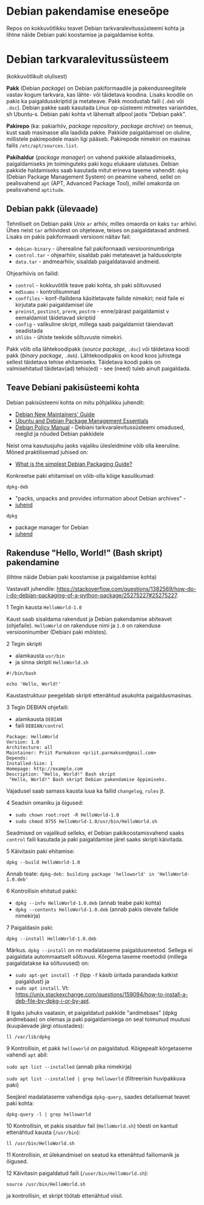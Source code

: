 # Debian pakendamise eneseõpe

Repos on kokkuvõtlikku teavet Debian tarkvaralevitussüsteemi kohta ja lihtne näide Debian paki koostamise ja paigaldamise kohta.

# Debian tarkvaralevitussüsteem

(kokkuvõtlikult olulisest)

**Pakk** (Debian _package_) on Debian pakiformaadile ja pakendusreeglitele vastav kogum tarkvara, kas lähte- või täidetava koodina. Lisaks koodile on pakis ka paigaldusskriptid ja metateave. Pakk moodustab faili (`.deb` või `.dsc`). Debian pakke saab kasutada Linux op-süsteemi mitmetes variantides, sh Ubuntu-s. Debian paki kohta vt lähemalt allpool jaotis "Debian pakk".

**Pakirepo** (ka: pakiarhiiv, _package repository_, _package archive_) on teenus, kust saab masinasse alla laadida pakke. Pakkide paigaldamisel on oluline, millistele pakirepodele masin ligi pääseb. Pakirepode nimekiri on masinas failis `/etc/apt/sources.list`.

**Pakihaldur** (_package manager_) on vahend pakkide allalaadimiseks, paigaldamiseks jm toiminguteks paki kogu elukaare ulatuses. Debian pakkide haldamiseks saab kasutada mitut erineva taseme vahendit: `dpkg` (Debian Package Management System) on peamine vahend, sellel on pealisvahend `apt` (APT, Advanced Package Tool), millel omakorda on pealisvahend `aptitude`.

## Debian pakk (ülevaade)

Tehniliselt on Debian pakk Unix `ar` arhiiv, milles omaorda on kaks `tar` arhiivi. Ühes neist `tar` arhiividest on ohjeteave, teises on paigaldatavad andmed. Lisaks on pakis pakiformaadi versiooni näitav fail:

- `debian-binary` - üherealine fail pakiformaadi versiooninumbriga
- `control.tar` - ohjearhiiv, sisaldab paki metateavet ja haldusskripte
- `data.tar` - andmearhiiv, sisaldab paigaldatavaid andmeid.

Ohjearhiivis on failid:

- `control` - kokkuvõtlik teave paki kohta, sh paki sõltuvused
- `md5sums` - kontrollsummad
- `conffiles` - konf-ifailidena käsitletavate failide nimekiri; neid faile ei kirjutata paki paigaldamisel üle
- `preinst`, `postinst`, `prerm`, `postrm` - enne/pärast paigaldamist v eemaldamist täidetavad skriptid
- `config` - valikuline skript, millega saab paigaldamist täiendavalt seadistada
- `shlibs` - ühiste teekide sõltuvuste nimekiri.

Pakk võib olla lähtekoodipakk (_source package_, `.dsc`)  või täidetava koodi pakk (_binary package_, `.deb`). Lähtekoodipakis on kood koos juhistega sellest täidetava tehise ehitamiseks. Täidetava koodi pakis on valmisehitatud täidetav(ad) tehis(ed) - see (need) tuleb ainult paigaldada.

## Teave Debiani pakisüsteemi kohta

Debian pakisüsteemi kohta on mitu põhjalikku juhendit:

- [Debian New Maintainers' Guide](https://www.debian.org/doc/manuals/maint-guide/index.en.html)
- [Ubuntu and Debian Package Management Essentials](https://www.digitalocean.com/community/tutorials/ubuntu-and-debian-package-management-essentials)
- [Debian Policy Manual](https://www.debian.org/doc/debian-policy/index.html) - Debiani tarkvaralevitussüsteemi omadused, reeglid ja nõuded Debian pakkidele

Neist oma kasutusjuhu jaoks vajaliku ülesleidmine võib olla keeruline. Mõned praktilisemad juhised on:

- [What is the simplest Debian Packaging Guide?](
https://askubuntu.com/questions/1345/what-is-the-simplest-debian-packaging-guide) 


Konkreetse paki ehitamisel on võib-olla kõige kasulikumad:

`dpkg-deb`
- "packs, unpacks and provides information about Debian archives" - 
- [juhend](https://manpages.debian.org/stretch/dpkg/dpkg-deb.1.en.html)

`dpkg`
- package manager for Debian
- [juhend](https://manpages.debian.org/stretch/dpkg/dpkg.1.en.html)

## Rakenduse "Hello, World!" (Bash skript) pakendamine

(lihtne näide Debian paki koostamise ja paigaldamise kohta)

Vastavalt juhendile: https://stackoverflow.com/questions/1382569/how-do-i-do-debian-packaging-of-a-python-package/25275227#25275227. 

1  Tegin kausta `HelloWorld-1.0`

Kaust saab sisaldama rakendust ja Debian pakendamise abiteavet (ohjefaile).
`HelloWorld` on rakenduse nimi ja `1.0` on rakenduse versiooninumber (Debiani paki mõistes).

2  Tegin skripti

- alamkausta `usr/bin`
- ja sinna skripti `HelloWorld.sh`

````
#!/bin/bash

echo 'Hello, World!'
````

Kaustastruktuur peegeldab skripti ettenähtud asukohta paigaldusmasinas.

3  Tegin DEBIAN ohjefaili:

- alamkausta `DEBIAN`
- faili `DEBIAN/control`

````
Package: HelloWorld
Version: 1.0
Architecture: all
Maintainer: Priit Parmakson <priit.parmakson@gmail.com>
Depends: 
Installed-Size: 1
Homepage: http://example.com
Description: "Hello, World!" Bash skript
 "Hello, World!" Bash skript Debian pakendamise õppimiseks.
````

Vajadusel saab samass kausta luua ka failid `changelog`, `rules` jt.

4  Seadsin omaniku ja õigused:

- `sudo chown root:root -R HelloWorld-1.0`
- `sudo chmod 0755 HelloWorld-1.0/usr/bin/HelloWorld.sh`

Seadmised on vajalikud selleks, et Debian pakikoostamisvahend saaks `control` faili kasutada ja paki paigaldamise järel saaks skripti käivitada.

5  Käivitasin paki ehitamise:

`dpkg --build HelloWorld-1.0`

Annab teate: `dpkg-deb: building package 'helloworld' in 'HelloWorld-1.0.deb'`

6  Kontrollisin ehitatud pakki:

- `dpkg --info HelloWorld-1.0.deb` (annab teabe paki kohta)
- `dpkg --contents HelloWorld-1.0.deb` (annab pakis olevate failide nimekirja)

7  Paigaldasin paki:

`dpkg --install HelloWorld-1.0.deb`

Märkus. `dpkg --install` on nn madalataseme paigaldusmeetod. Sellega ei paigaldata autommaatselt sõltuvusi. Kõrgema taseme meetodid (millega paigaldatakse ka sõltuvused) on:

- `sudo apt-get install -f` (lipp `-f` käsib üritada parandada katkist paigaldust) ja
- `sudo apt install`. Vt: https://unix.stackexchange.com/questions/159094/how-to-install-a-deb-file-by-dpkg-i-or-by-apt.

8  Igaks juhuks vaatasin, et paigaldatud pakkide "andmebaas" (dpkg andmebaas) on olemas ja paki paigaldamisega on seal toimunud muutusi (kuupäevade järgi otsustades):

`ll /var/lib/dpkg`

9  Kontrollisin, et pakk `helloworld` on paigaldatud. Kõigepealt kõrgetaseme vahendi `apt` abil:

`sudo apt list --installed` (annab pika nimekirja)

`sudo apt list --installed | grep helloworld` (filtreerisin huvipakkuva paki)

Seejärel madalataseme vahendiga `dpkg-query`, saades detailsemat teavet paki kohta:

`dpkg-query -l | grep helloworld`

10  Kontrollisin, et pakis sisalduv fail (`HelloWorld.sh`) tõesti on kantud ettenähtud kausta (`/usr/bin`):

`ll /usr/bin/HelloWorld.sh`

11  Kontrollisin, et ülekandmisel on seatud ka ettenähtud failiomanik ja õigused.

12  Käivitasin paigaldatud faili (`/user/bin/HelloWorld.sh`):

`source /usr/bin/HelloWorld.sh`

ja kontrollisin, et skript töötab ettenähtud viisil.
